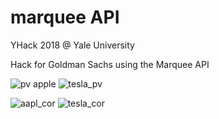 # marquee API

YHack 2018 @ Yale University

Hack for Goldman Sachs using the Marquee API


![pv apple](https://user-images.githubusercontent.com/24802401/50428112-6ed90d80-0882-11e9-89fa-15e5bb983008.png)
![tesla_pv](https://user-images.githubusercontent.com/24802401/50428109-6bde1d00-0882-11e9-9922-0ed5a79b6a93.png)


![aapl_cor](https://user-images.githubusercontent.com/24802401/50428098-48b36d80-0882-11e9-9cb5-5791be0504c9.png)
![tesla_cor](https://user-images.githubusercontent.com/24802401/50428101-52d56c00-0882-11e9-91d2-0fa0b084e269.png)

